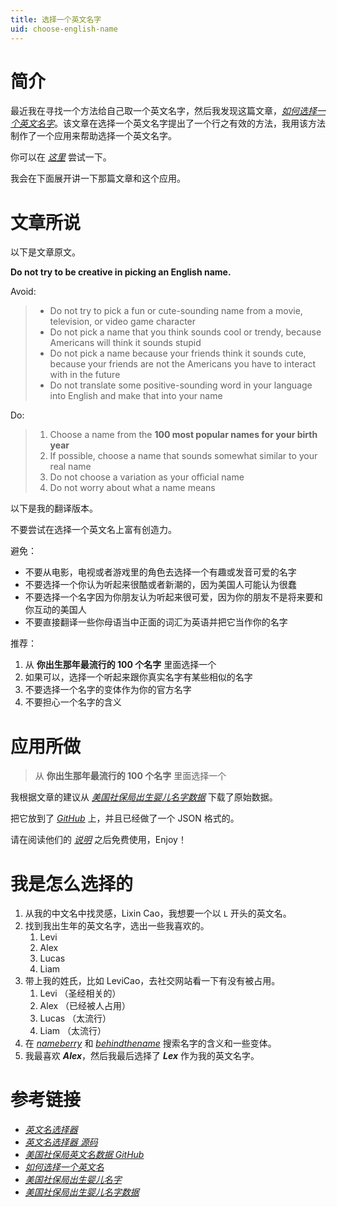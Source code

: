 ```yaml
---
title: 选择一个英文名字
uid: choose-english-name
---
```

# 简介

最近我在寻找一个方法给自己取一个英文名字，然后我发现这篇文章，[*如何选择一个英文名字*](http://www.pgbovine.net/choosing-english-name.htm)。该文章在选择一个英文名字提出了一个行之有效的方法，我用该方法制作了一个应用来帮助选择一个英文名字。

你可以在 [*这里*](https://lexcao.github.io/English-name-picker) 尝试一下。

我会在下面展开讲一下那篇文章和这个应用。

# 文章所说

以下是文章原文。

**Do not try to be creative in picking an English name.**

Avoid:

> * Do not try to pick a fun or cute-sounding name from a movie, television, or video game character
> * Do not pick a name that you think sounds cool or trendy, because Americans will think it sounds stupid
> * Do not pick a name because your friends think it sounds cute, because your friends are not the Americans you have to interact with in the future
> * Do not translate some positive-sounding word in your language into English and make that into your name

Do:

> 1. Choose a name from the **100 most popular names for your birth year**
> 2. If possible, choose a name that sounds somewhat similar to your real name
> 3. Do not choose a variation as your official name
> 4. Do not worry about what a name means

以下是我的翻译版本。

不要尝试在选择一个英文名上富有创造力。

避免：

* 不要从电影，电视或者游戏里的角色去选择一个有趣或发音可爱的名字
* 不要选择一个你认为听起来很酷或者新潮的，因为美国人可能认为很蠢
* 不要选择一个名字因为你朋友认为听起来很可爱，因为你的朋友不是将来要和你互动的美国人
* 不要直接翻译一些你母语当中正面的词汇为英语并把它当作你的名字

推荐：

1. 从 **你出生那年最流行的 100 个名字** 里面选择一个
2. 如果可以，选择一个听起来跟你真实名字有某些相似的名字
3. 不要选择一个名字的变体作为你的官方名字
4. 不要担心一个名字的含义

# 应用所做

> 从 **你出生那年最流行的 100 个名字** 里面选择一个

我根据文章的建议从 [*美国社保局出生婴儿名字数据*](https://www.ssa.gov/oact/babynames/limits.html) 下载了原始数据。

把它放到了 [*GitHub*](https://github.com/lexcao/English-name-dataset) 上，并且已经做了一个 JSON 格式的。

请在阅读他们的 [*说明*](https://github.com/lexcao/English-name-dataset/blob/master/raw/NationalReadMe.pdf) 之后免费使用，Enjoy！



# 我是怎么选择的

1. 从我的中文名中找灵感，Lixin Cao，我想要一个以 `L` 开头的英文名。
2. 找到我出生年的英文名字，选出一些我喜欢的。
   1. Levi
   2. Alex
   3. Lucas
   4. Liam
3. 带上我的姓氏，比如 LeviCao，去社交网站看一下有没有被占用。
   1. Levi （圣经相关的）
   2. Alex （已经被人占用）
   3. Lucas （太流行）
   4. Liam （太流行）
4. 在 [*nameberry*](https://nameberry.com) 和 [*behindthename*](https://behindthename.com) 搜索名字的含义和一些变体。
5. 我最喜欢 ***Alex***，然后我最后选择了 ***Lex*** 作为我的英文名字。



# 参考链接

* [*英文名选择器*](https://lexcao.github.io/English-name-picker)
* [*英文名选择器 源码*](https://github.com/lexcao/English-name-picker)
* [*美国社保局英文名数据 GitHub*](https://github.com/lexcao/English-name-dataset)
* [*如何选择一个英文名*](http://www.pgbovine.net/choosing-english-name.htm)
* [*美国社保局出生婴儿名字*](https://www.ssa.gov/oact/babynames/)
* [*美国社保局出生婴儿名字数据*](https://www.ssa.gov/oact/babynames/limits.html)
